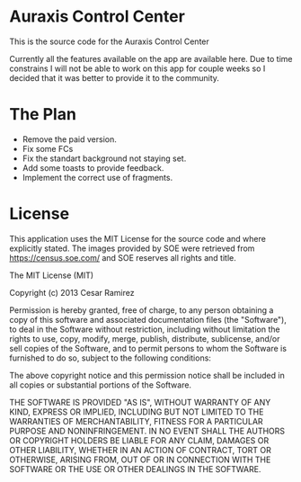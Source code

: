 Auraxis Control Center
======================

This is the source code for the Auraxis Control Center

Currently all the features available on the app are available here. Due to time constrains I will not be able to work on this app for couple weeks so I decided that it was better to provide it to the community. 

The Plan
========

* Remove the paid version.
* Fix some FCs
* Fix the standart background not staying set.
* Add some toasts to provide feedback.
* Implement the correct use of fragments.

License
=======
This application uses the MIT License for the source code and where explicitly stated. The images provided by SOE were retrieved from https://census.soe.com/ and SOE reserves all rights and title.

The MIT License (MIT)

Copyright (c) 2013 Cesar Ramirez

Permission is hereby granted, free of charge, to any person obtaining a copy
of this software and associated documentation files (the "Software"), to deal
in the Software without restriction, including without limitation the rights
to use, copy, modify, merge, publish, distribute, sublicense, and/or sell
copies of the Software, and to permit persons to whom the Software is
furnished to do so, subject to the following conditions:

The above copyright notice and this permission notice shall be included in
all copies or substantial portions of the Software.

THE SOFTWARE IS PROVIDED "AS IS", WITHOUT WARRANTY OF ANY KIND, EXPRESS OR
IMPLIED, INCLUDING BUT NOT LIMITED TO THE WARRANTIES OF MERCHANTABILITY,
FITNESS FOR A PARTICULAR PURPOSE AND NONINFRINGEMENT. IN NO EVENT SHALL THE
AUTHORS OR COPYRIGHT HOLDERS BE LIABLE FOR ANY CLAIM, DAMAGES OR OTHER
LIABILITY, WHETHER IN AN ACTION OF CONTRACT, TORT OR OTHERWISE, ARISING FROM,
OUT OF OR IN CONNECTION WITH THE SOFTWARE OR THE USE OR OTHER DEALINGS IN
THE SOFTWARE.

